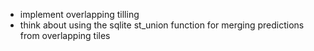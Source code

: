 - implement overlapping tilling
- think about using the sqlite st_union function for merging predictions from overlapping tiles
